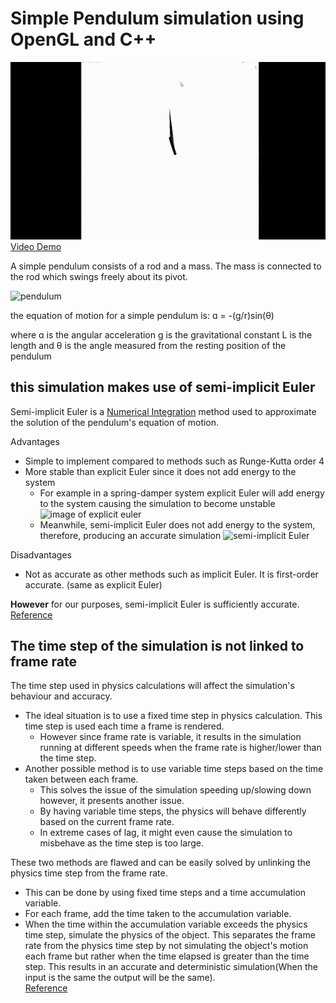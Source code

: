 ﻿# Simple Pendulum simulation using OpenGL and C++

![gif preview](./pendulumWave.gif)  
[Video Demo](https://youtu.be/mW9hMDeniRc)

A simple pendulum consists of a rod and a mass. The mass is connected to the rod which swings freely about its pivot.

![pendulum](https://s3-us-west-2.amazonaws.com/courses-images/wp-content/uploads/sites/2952/2018/01/31200740/CNX_UPhysics_15_05_SimplePend.jpg)

the equation of motion for a simple pendulum is:
ɑ = -(g/r)sin(θ)

where ɑ is the angular acceleration
g is the gravitational constant
L is the length
and θ is the angle measured from the resting position of the pendulum



## this simulation makes use of semi-implicit Euler
Semi-implicit Euler is a [Numerical Integration](https://en.wikipedia.org/wiki/Numerical_integration) method used to approximate the solution of the pendulum's equation of motion.


Advantages
* Simple to implement compared to methods such as Runge-Kutta order 4
* More stable than explicit Euler since it does not add energy to the system
  * For example in a spring-damper system explicit Euler will add energy to the system causing the simulation to become unstable
  ![image of explicit euler](https://gafferongames.com/img/game-physics/integration_basics_damped_explicit_euler.png)
  * Meanwhile, semi-implicit Euler does not add energy to the system, therefore, producing an accurate simulation
  ![semi-implicit Euler](https://gafferongames.com/img/game-physics/integration_basics_damped_semi_implicit_euler.png)

Disadvantages
* Not as accurate as other methods such as implicit Euler. It is first-order accurate. (same as explicit Euler)

**However** for our purposes, semi-implicit Euler is sufficiently accurate.  
[Reference](https://gafferongames.com/post/integration_basics/)

## The time step of the simulation is not linked to frame rate
The time step used in physics calculations will affect the simulation's behaviour and accuracy.

* The ideal situation is to use a fixed time step in physics calculation. This time step is used each time a frame is rendered.
  * However since frame rate is variable, it results in the simulation running at different speeds when the frame rate is higher/lower than the time step.
* Another possible method is to use variable time steps based on the time taken between each frame.
  * This solves the issue of the simulation speeding up/slowing down however, it presents another issue.
  * By having variable time steps, the physics will behave differently based on the current frame rate.
  * In extreme cases of lag, it might even cause the simulation to misbehave as the time step is too large.

These two methods are flawed and can be easily solved by unlinking the physics time step from the frame rate.
* This can be done by using fixed time steps and a time accumulation variable.
* For each frame, add the time taken to the accumulation variable.
* When the time within the accumulation variable exceeds the physics time step, simulate the physics of the object.
This separates the frame rate from the physics time step by not simulating the object's motion each frame but rather when the time elapsed is greater than the time step.
This results in an accurate and deterministic simulation(When the input is the same the output will be the same).  
[Reference](https://gafferongames.com/post/fix_your_timestep/)